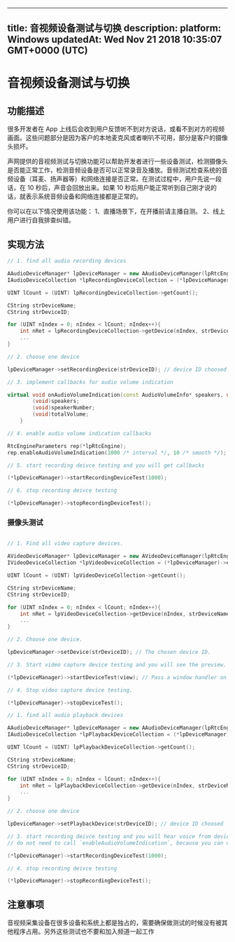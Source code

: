 
---
title: 音视频设备测试与切换
description: 
platform: Windows
updatedAt: Wed Nov 21 2018 10:35:07 GMT+0000 (UTC)
---
# 音视频设备测试与切换
## 功能描述

很多开发者在 App 上线后会收到用户反馈听不到对方说话，或看不到对方的视频画面。这些问题部分是因为客户的本地麦克风或者喇叭不可用，部分是客户的摄像头损坏。

声网提供的音视频测试与切换功能可以帮助开发者进行一些设备测试，检测摄像头是否能正常工作，检测音频设备是否可以正常录音及播放。音频测试检查系统的音频设备（耳麦、扬声器等）和网络连接是否正常。在测试过程中，用户先说一段话，在 10 秒后，声音会回放出来。如果 10 秒后用户能正常听到自己刚才说的话，就表示系统音频设备和网络连接都是正常的。

你可以在以下情况使用该功能：
    1、直播场景下，在开播前请主播自测。
    2、线上用户进行自我排查纠错。

## 实现方法

```C++
// 1. find all audio recording devices

AAudioDeviceManager* lpDeviceManager = new AAudioDeviceManager(lpRtcEngine);
IAudioDeviceCollection *lpRecordingDeviceCollection = (*lpDeviceManager)->enumerateRecordingDevices();

UINT lCount = (UINT) lpRecordingDeviceCollection->getCount();

CString strDeviceName;
CString strDeviceID;

for (UINT nIndex = 0; nIndex < lCount; nIndex++){
    int nRet = lpRecordingDeviceCollection->getDevice(nIndex, strDeviceName, strDeviceID);
	...
}

// 2. choose one device

lpDeviceManager->setRecordingDevice(strDeviceID); // device ID choosed

// 3. implement callbacks for audio volume indication

virtual void onAudioVolumeIndication(const AudioVolumeInfo* speakers, unsigned int speakerNumber, int totalVolume) {
        (void)speakers;
        (void)speakerNumber;
        (void)totalVolume;
    }

// 4. enable audio volume indication callbacks

RtcEngineParameters rep(*lpRtcEngine);
rep.enableAudioVolumeIndication(1000 /* interval */, 10 /* smooth */);

// 5. start recording deivce testing and you will get callbacks

(*lpDeviceManager)->startRecordingDeviceTest(1000);

// 6. stop recording deivce testing

(*lpDeviceManager)->stopRecordingDeviceTest();
```




### 摄像头测试

```C++

// 1. Find all video capture devices.

AVideoDeviceManager* lpDeviceManager = new AVideoDeviceManager(lpRtcEngine);
IVideoDeviceCollection *lpVideoDeviceCollection = (*lpDeviceManager)->enumerateVideoDevices();

UINT lCount = (UINT) lpVideoDeviceCollection->getCount();

CString strDeviceName;
CString strDeviceID;

for (UINT nIndex = 0; nIndex < lCount; nIndex++){
    int nRet = lpVideoDeviceCollection->getDevice(nIndex, strDeviceName, strDeviceID);
	...
}

// 2. Choose one device.

lpDeviceManager->setDevice(strDeviceID); // The chosen device ID.

// 3. Start video capture device testing and you will see the preview.

(*lpDeviceManager)->startDeviceTest(view); // Pass a window handler on to it.

// 4. Stop video capture device testing.

(*lpDeviceManager)->stopDeviceTest();
```

```C++
// 1. find all audio playback devices

AAudioDeviceManager* lpDeviceManager = new AAudioDeviceManager(lpRtcEngine);
IAudioDeviceCollection *lpPlaybackDeviceCollection = (*lpDeviceManager)->enumeratePlaybackDevices();

UINT lCount = (UINT) lpPlaybackDeviceCollection->getCount();

CString strDeviceName;
CString strDeviceID;

for (UINT nIndex = 0; nIndex < lCount; nIndex++){
    int nRet = lpPlaybackDeviceCollection->getDevice(nIndex, strDeviceName, strDeviceID);
	...
}

// 2. choose one device

lpDeviceManager->setPlaybackDevice(strDeviceID); // device ID choosed

// 3. start recording deivce testing and you will hear voice from device you choosed
// do not need to call `enableAudioVolumeIndication`, because you can directly hear the sound

(*lpDeviceManager)->startRecordingDeviceTest(1000);

// 4. stop recording deivce testing

(*lpDeviceManager)->stopRecordingDeviceTest();
```

## 注意事项

音视频采集设备在很多设备和系统上都是独占的，需要确保做测试的时候没有被其他程序占用。另外这些测试也不要和加入频道一起工作
